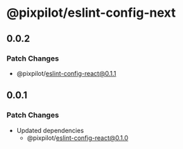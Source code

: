 # @pixpilot/eslint-config-next

## 0.0.2

### Patch Changes

- @pixpilot/eslint-config-react@0.1.1

## 0.0.1

### Patch Changes

- Updated dependencies
  - @pixpilot/eslint-config-react@0.1.0
